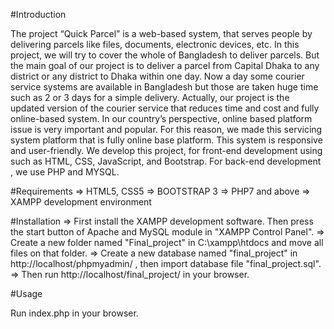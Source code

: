 #Introduction 

The project “Quick Parcel” is a web-based system, that serves people by delivering parcels like files, documents, electronic devices, etc. In this project, we will try to cover the whole of Bangladesh to deliver parcels. But the main goal of our project is to deliver a parcel from Capital Dhaka to any district or any district to Dhaka within one day. Now a day some courier service systems are available in Bangladesh but those are taken huge time such as 2 or 3 days for a simple delivery. Actually, our project is the updated version of the courier service that reduces time and cost and fully online-based system. In our country’s perspective, online based platform issue is very important and popular. For this reason, we made this servicing system platform that is fully online base platform. This system is responsive and user-friendly. We develop this project, for front-end development using such as HTML, CSS, JavaScript, and Bootstrap. For back-end development , we use PHP and MYSQL. 



#Requirements
=> HTML5, CSS5
=> BOOTSTRAP 3
=> PHP7 and above
=> XAMPP development environment
 
#Installation
=> First install the XAMPP development software. Then press the start button of Apache and MySQL module in "XAMPP Control Panel".
=> Create a new folder named "Final_project" in C:\xampp\htdocs and move all files on that folder.
=> Create a new database named "final_project" in http://localhost/phpmyadmin/ , then import database file "final_project.sql".
=> Then run http://localhost/final_project/ in your browser.
  

#Usage

Run index.php in your browser.

